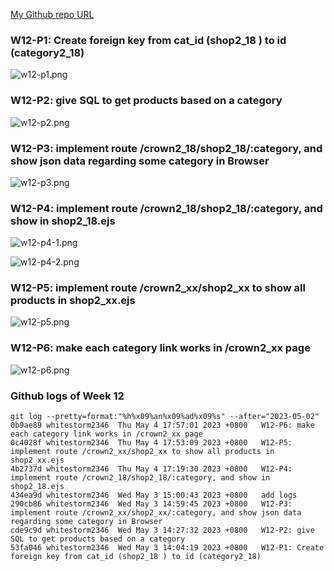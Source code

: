 [My Github repo URL](https://github.com/whitestorm2346/1112-2A-db-demo-410411218)

### W12-P1: Create foreign key from cat_id (shop2_18 ) to id (category2_18)

![w12-p1.png](https://knydzmtaffycodqcbnhz.supabase.co/storage/v1/object/public/demo-18/md_2A_img/w12-p1.png)

### W12-P2: give SQL to get products based on a category

![w12-p2.png](https://knydzmtaffycodqcbnhz.supabase.co/storage/v1/object/public/demo-18/md_2A_img/w12-p2.png)

### W12-P3: implement route /crown2_18/shop2_18/:category, and show json data regarding some category in Browser

![w12-p3.png](https://knydzmtaffycodqcbnhz.supabase.co/storage/v1/object/public/demo-18/md_2A_img/w12-p3.png)

### W12-P4: implement route /crown2_18/shop2_18/:category, and show in shop2_18.ejs

![w12-p4-1.png](https://knydzmtaffycodqcbnhz.supabase.co/storage/v1/object/public/demo-18/md_2A_img/w12-p4-1.png)

![w12-p4-2.png](https://knydzmtaffycodqcbnhz.supabase.co/storage/v1/object/public/demo-18/md_2A_img/w12-p4-2.png)

### W12-P5: implement route /crown2_xx/shop2_xx to show all products in shop2_xx.ejs

![w12-p5.png](https://knydzmtaffycodqcbnhz.supabase.co/storage/v1/object/public/demo-18/md_2A_img/w12-p5.png)

### W12-P6: make each category link works in /crown2_xx page

![w12-p6.png](https://knydzmtaffycodqcbnhz.supabase.co/storage/v1/object/public/demo-18/md_2A_img/w12-p6.png)

### Github logs of Week 12

```
git log --pretty=format:"%h%x09%an%x09%ad%x09%s" --after="2023-05-02"
0b9ae89 whitestorm2346  Thu May 4 17:57:01 2023 +0800   W12-P6: make each category link works in /crown2_xx page
0c4028f whitestorm2346  Thu May 4 17:53:09 2023 +0800   W12-P5: implement route /crown2_xx/shop2_xx to show all products in shop2_xx.ejs
4b2737d whitestorm2346  Thu May 4 17:19:30 2023 +0800   W12-P4: implement route /crown2_18/shop2_18/:category, and show in shop2_18.ejs
434ea9d whitestorm2346  Wed May 3 15:00:43 2023 +0800   add logs
290cb86 whitestorm2346  Wed May 3 14:59:45 2023 +0800   W12-P3: implement route /crown2_xx/shop2_xx/:category, and show json data regarding some category in Browser
cde9c9d whitestorm2346  Wed May 3 14:27:32 2023 +0800   W12-P2: give SQL to get products based on a category
53fa046 whitestorm2346  Wed May 3 14:04:19 2023 +0800   W12-P1: Create foreign key from cat_id (shop2_18 ) to id (category2_18)
```
